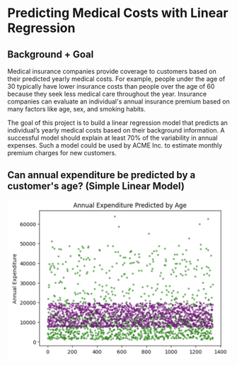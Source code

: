 # Predicting Medical Costs with Linear Regression

## Background + Goal

Medical insurance companies provide coverage to customers based on their predicted yearly medical costs. For example, people under the age of 30 typically have lower insurance costs than people over the age of 60 because they seek less medical care throughout the year. Insurance companies can evaluate an individual's annual insurance premium based on many factors like age, sex, and smoking habits. 

The goal of this project is to build a linear regression model that predicts an individual’s yearly medical costs based on their background information. A successful model should explain at least 70% of the variability in annual expenses. Such a model could be used by ACME Inc. to estimate monthly premium charges for new customers.

## Can annual expenditure be predicted by a customer's age? (Simple Linear Model)

![image](https://github.com/catherinealeal/DP-MedicalInsurance/blob/main/images/SLMPlot.png)

